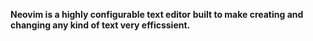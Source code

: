 **Neovim is a highly configurable text editor built to make creating and changing any kind of text very efficssient.**